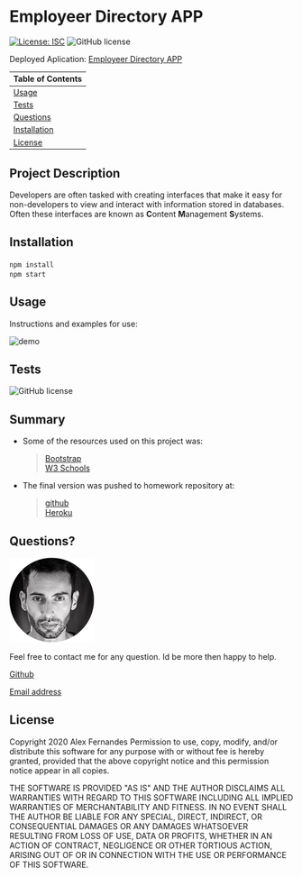 # Employeer Directory APP

[![License: ISC](https://img.shields.io/badge/License-ISC-blue.svg)](https://opensource.org/licenses/ISC)
![GitHub license](https://img.shields.io/badge/Made%20by-%40aafernands-orange)

Deployed Aplication:
[Employeer Directory APP](https://my-employees-app.herokuapp.com/)

| Table of Contents             |
| ----------------------------- |
| [Usage](#Usage)               |
| [Tests](#Tests)               |
| [Questions](#Questions)       |
| [Installation](#Installation) |
| [License](#License)           |

## Project Description

Developers are often tasked with creating interfaces that make it easy for non-developers to view and interact with information stored in databases. Often these interfaces are known as **C**ontent **M**anagement **S**ystems.

## Installation

`npm install`
<br>
`npm start`

## Usage

Instructions and examples for use:

![demo](./public/assets/images/demo.gif)

## Tests

![GitHub license](https://img.shields.io/badge/tests-100%25-success)

## Summary

- Some of the resources used on this project was:

  > [Bootstrap](https://getbootstrap.com/)<br /> [W3 Schools](https://www.w3schools.com/)

- The final version was pushed to homework repository at:
  > [github](https://github.com/aafernands/my-employees-app)<br/> [Heroku](https://my-employees-app.herokuapp.com/)

## Questions?

![alt text](./public/assets/images/alex.png)

Feel free to contact me for any question. Id be more then happy to help.

[Github](https://github.com/aafernands)

[Email address](https://github.com/alexfernands@outlook.com)

## License

Copyright 2020 Alex Fernandes
Permission to use, copy, modify, and/or distribute this software for any purpose with or without fee is hereby granted, provided that the above copyright notice and this permission notice appear in all copies.

THE SOFTWARE IS PROVIDED "AS IS" AND THE AUTHOR DISCLAIMS ALL WARRANTIES WITH REGARD TO THIS SOFTWARE INCLUDING ALL IMPLIED WARRANTIES OF MERCHANTABILITY AND FITNESS. IN NO EVENT SHALL THE AUTHOR BE LIABLE FOR ANY SPECIAL, DIRECT, INDIRECT, OR CONSEQUENTIAL DAMAGES OR ANY DAMAGES WHATSOEVER RESULTING FROM LOSS OF USE, DATA OR PROFITS, WHETHER IN AN ACTION OF CONTRACT, NEGLIGENCE OR OTHER TORTIOUS ACTION, ARISING OUT OF OR IN CONNECTION WITH THE USE OR PERFORMANCE OF THIS SOFTWARE.
